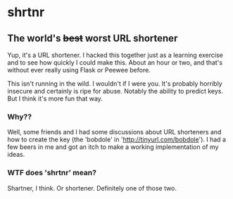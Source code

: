 # shrtnr
## The world's ~~best~~ worst URL shortener

Yup, it's a URL shortener. I hacked this together just as a learning exercise and to see how quickly I could make this. About an hour or two, and that's without ever really using Flask or Peewee before.

This isn't running in the wild. I wouldn't if I were you. It's probably horribly insecure and certainly is ripe for abuse. Notably the ability to predict keys. But I think it's more fun that way.

### Why??

Well, some friends and I had some discussions about URL shorteners and how to create the key (the 'bobdole' in 'http://tinyurl.com/bobdole'). I had a few beers in me and got an itch to make a working implementation of my ideas.

### WTF does 'shrtnr' mean?

Shartner, I think. Or shortener. Definitely one of those two.
